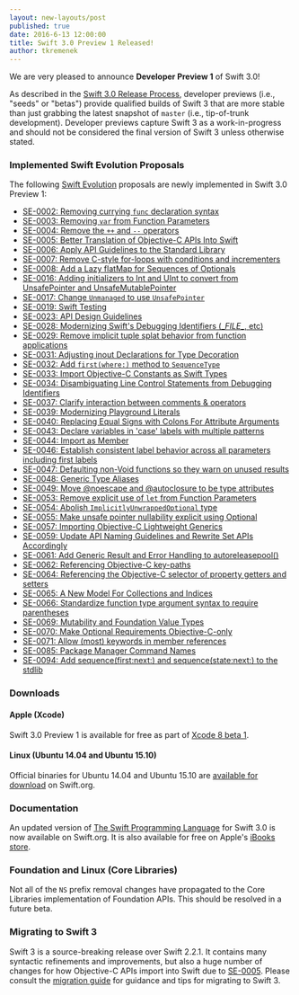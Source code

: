 ```yaml
---
layout: new-layouts/post
published: true
date: 2016-6-13 12:00:00
title: Swift 3.0 Preview 1 Released!
author: tkremenek
---
```


We are very pleased to announce **Developer Preview 1** of Swift 3.0!

As described in the [Swift 3.0 Release Process](/blog/swift-3-0-release-process/), developer previews (i.e., "seeds" or
"betas") provide qualified builds of Swift 3 that are more stable than just
grabbing the latest snapshot of `master` (i.e., tip-of-trunk development).
Developer previews capture Swift 3 as a work-in-progress and should not
be considered the final version of Swift 3 unless otherwise stated.


### Implemented Swift Evolution Proposals

The following [Swift Evolution](https://github.com/swiftlang/swift-evolution) proposals are newly implemented
in Swift 3.0 Preview 1:

* [SE-0002: Removing currying `func` declaration syntax](https://github.com/swiftlang/swift-evolution/blob/master/proposals/0002-remove-currying.md)
* [SE-0003: Removing `var` from Function Parameters](https://github.com/swiftlang/swift-evolution/blob/master/proposals/0003-remove-var-parameters.md)
* [SE-0004: Remove the `++` and `--` operators](https://github.com/swiftlang/swift-evolution/blob/master/proposals/0004-remove-pre-post-inc-decrement.md)
* [SE-0005: Better Translation of Objective-C APIs Into Swift](https://github.com/swiftlang/swift-evolution/blob/master/proposals/0005-objective-c-name-translation.md)
* [SE-0006: Apply API Guidelines to the Standard Library](https://github.com/swiftlang/swift-evolution/blob/master/proposals/0006-apply-api-guidelines-to-the-standard-library.md)
* [SE-0007: Remove C-style for-loops with conditions and incrementers](https://github.com/swiftlang/swift-evolution/blob/master/proposals/0007-remove-c-style-for-loops.md)
* [SE-0008: Add a Lazy flatMap for Sequences of Optionals](https://github.com/swiftlang/swift-evolution/blob/master/proposals/0008-lazy-flatmap-for-optionals.md)
* [SE-0016: Adding initializers to Int and UInt to convert from UnsafePointer and UnsafeMutablePointer](https://github.com/swiftlang/swift-evolution/blob/master/proposals/0016-initializers-for-converting-unsafe-pointers-to-ints.md)
* [SE-0017: Change `Unmanaged` to use `UnsafePointer`](https://github.com/swiftlang/swift-evolution/blob/master/proposals/0017-convert-unmanaged-to-use-unsafepointer.md)
* [SE-0019: Swift Testing](https://github.com/swiftlang/swift-evolution/blob/master/proposals/0019-package-manager-testing.md)
* [SE-0023: API Design Guidelines](https://github.com/swiftlang/swift-evolution/blob/master/proposals/0023-api-guidelines.md)
* [SE-0028: Modernizing Swift's Debugging Identifiers (\__FILE__, etc)](https://github.com/swiftlang/swift-evolution/blob/master/proposals/0028-modernizing-debug-identifiers.md)
* [SE-0029: Remove implicit tuple splat behavior from function applications](https://github.com/swiftlang/swift-evolution/blob/master/proposals/0029-remove-implicit-tuple-splat.md)
* [SE-0031: Adjusting inout Declarations for Type Decoration](https://github.com/swiftlang/swift-evolution/blob/master/proposals/0031-adjusting-inout-declarations.md)
* [SE-0032: Add `first(where:)` method to `SequenceType`](https://github.com/swiftlang/swift-evolution/blob/master/proposals/0032-sequencetype-find.md)
* [SE-0033: Import Objective-C Constants as Swift Types](https://github.com/swiftlang/swift-evolution/blob/master/proposals/0033-import-objc-constants.md)
* [SE-0034: Disambiguating Line Control Statements from Debugging Identifiers](https://github.com/swiftlang/swift-evolution/blob/master/proposals/0034-disambiguating-line.md)
* [SE-0037: Clarify interaction between comments & operators](https://github.com/swiftlang/swift-evolution/blob/master/proposals/0037-clarify-comments-and-operators.md)
* [SE-0039: Modernizing Playground Literals](https://github.com/swiftlang/swift-evolution/blob/master/proposals/0039-playgroundliterals.md)
* [SE-0040: Replacing Equal Signs with Colons For Attribute Arguments](https://github.com/swiftlang/swift-evolution/blob/master/proposals/0040-attributecolons.md)
* [SE-0043: Declare variables in 'case' labels with multiple patterns](https://github.com/swiftlang/swift-evolution/blob/master/proposals/0043-declare-variables-in-case-labels-with-multiple-patterns.md)
* [SE-0044: Import as Member](https://github.com/swiftlang/swift-evolution/blob/master/proposals/0044-import-as-member.md)
* [SE-0046: Establish consistent label behavior across all parameters including first labels](https://github.com/swiftlang/swift-evolution/blob/master/proposals/0046-first-label.md)
* [SE-0047: Defaulting non-Void functions so they warn on unused results](https://github.com/swiftlang/swift-evolution/blob/master/proposals/0047-nonvoid-warn.md)
* [SE-0048: Generic Type Aliases](https://github.com/swiftlang/swift-evolution/blob/master/proposals/0048-generic-typealias.md)
* [SE-0049: Move @noescape and @autoclosure to be type attributes](https://github.com/swiftlang/swift-evolution/blob/master/proposals/0049-noescape-autoclosure-type-attrs.md)
* [SE-0053: Remove explicit use of `let` from Function Parameters](https://github.com/swiftlang/swift-evolution/blob/master/proposals/0053-remove-let-from-function-parameters.md)
* [SE-0054: Abolish `ImplicitlyUnwrappedOptional` type](https://github.com/swiftlang/swift-evolution/blob/master/proposals/0054-abolish-iuo.md)
* [SE-0055: Make unsafe pointer nullability explicit using Optional](https://github.com/swiftlang/swift-evolution/blob/master/proposals/0055-optional-unsafe-pointers.md)
* [SE-0057: Importing Objective-C Lightweight Generics](https://github.com/swiftlang/swift-evolution/blob/master/proposals/0057-importing-objc-generics.md)
* [SE-0059: Update API Naming Guidelines and Rewrite Set APIs Accordingly](https://github.com/swiftlang/swift-evolution/blob/master/proposals/0059-updated-set-apis.md)
* [SE-0061: Add Generic Result and Error Handling to autoreleasepool()](https://github.com/swiftlang/swift-evolution/blob/master/proposals/0061-autoreleasepool-signature.md)
* [SE-0062: Referencing Objective-C key-paths](https://github.com/swiftlang/swift-evolution/blob/master/proposals/0062-objc-keypaths.md)
* [SE-0064: Referencing the Objective-C selector of property getters and setters](https://github.com/swiftlang/swift-evolution/blob/master/proposals/0064-property-selectors.md)
* [SE-0065: A New Model For Collections and Indices](https://github.com/swiftlang/swift-evolution/blob/master/proposals/0065-collections-move-indices.md)
* [SE-0066: Standardize function type argument syntax to require parentheses](https://github.com/swiftlang/swift-evolution/blob/master/proposals/0066-standardize-function-type-syntax.md)
* [SE-0069: Mutability and Foundation Value Types](https://github.com/swiftlang/swift-evolution/blob/master/proposals/0069-swift-mutability-for-foundation.md)
* [SE-0070: Make Optional Requirements Objective-C-only](https://github.com/swiftlang/swift-evolution/blob/master/proposals/0070-optional-requirements.md)
* [SE-0071: Allow (most) keywords in member references](https://github.com/swiftlang/swift-evolution/blob/master/proposals/0071-member-keywords.md)
* [SE-0085: Package Manager Command Names](https://github.com/swiftlang/swift-evolution/blob/master/proposals/0085-package-manager-command-name.md)
* [SE-0094: Add sequence(first:next:) and sequence(state:next:) to the stdlib](https://github.com/swiftlang/swift-evolution/blob/master/proposals/0094-sequence-function.md)

### Downloads

#### Apple (Xcode)

Swift 3.0 Preview 1 is available for free as part of [Xcode 8 beta 1](https://developer.apple.com/xcode/download).

#### Linux (Ubuntu 14.04 and Ubuntu 15.10)

Official binaries for Ubuntu 14.04 and Ubuntu 15.10 are [available for download](/download/) on Swift.org.

### Documentation

An updated version of [The Swift Programming Language](/documentation/tspl) for Swift 3.0 is now available on Swift.org.  It is also available for free on Apple's [iBooks store](https://itunes.apple.com/us/book/the-swift-programming-language/id1002622538?mt=11).

### Foundation and Linux (Core Libraries)

Not all of the `NS` prefix removal changes have propagated to the Core Libraries implementation of Foundation APIs.
This should be resolved in a future beta.

### Migrating to Swift 3

Swift 3 is a source-breaking release over Swift 2.2.1.  It contains many syntactic refinements and improvements,
but also a huge number of changes for how Objective-C APIs import into Swift due to [SE-0005](https://github.com/swiftlang/swift-evolution/blob/master/proposals/0005-objective-c-name-translation.md).
Please consult the [migration guide](/migration-guide/) for guidance and tips
for migrating to Swift 3.
